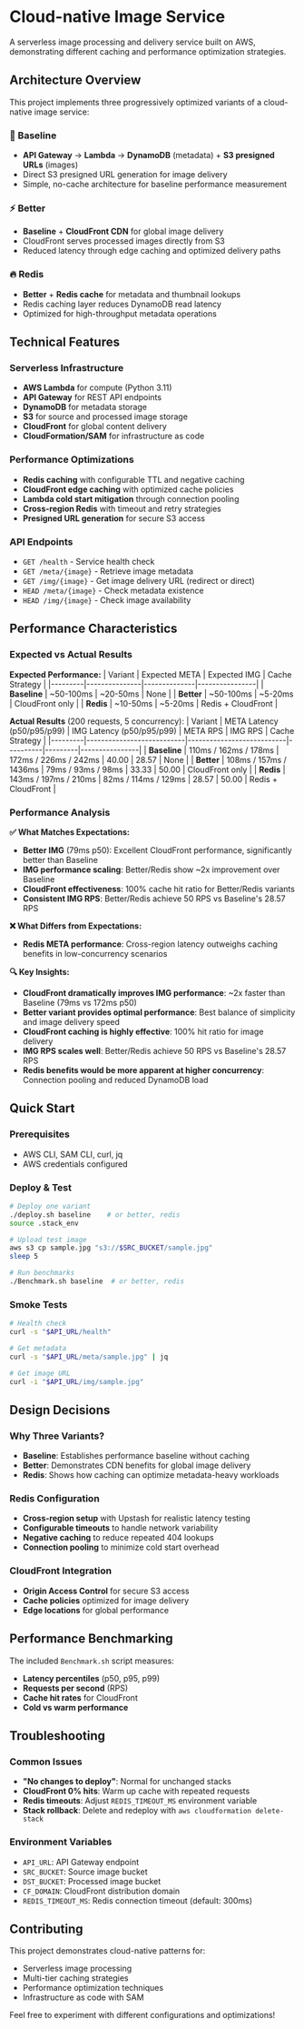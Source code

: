 # Cloud-native Image Service

A serverless image processing and delivery service built on AWS, demonstrating different caching and performance optimization strategies.

## Architecture Overview

This project implements three progressively optimized variants of a cloud-native image service:

### 🚀 Baseline
- **API Gateway** → **Lambda** → **DynamoDB** (metadata) + **S3 presigned URLs** (images)
- Direct S3 presigned URL generation for image delivery
- Simple, no-cache architecture for baseline performance measurement

### ⚡ Better  
- **Baseline** + **CloudFront CDN** for global image delivery
- CloudFront serves processed images directly from S3
- Reduced latency through edge caching and optimized delivery paths

### 🔥 Redis
- **Better** + **Redis cache** for metadata and thumbnail lookups
- Redis caching layer reduces DynamoDB read latency
- Optimized for high-throughput metadata operations

## Technical Features

### Serverless Infrastructure
- **AWS Lambda** for compute (Python 3.11)
- **API Gateway** for REST API endpoints
- **DynamoDB** for metadata storage
- **S3** for source and processed image storage
- **CloudFront** for global content delivery
- **CloudFormation/SAM** for infrastructure as code

### Performance Optimizations
- **Redis caching** with configurable TTL and negative caching
- **CloudFront edge caching** with optimized cache policies
- **Lambda cold start mitigation** through connection pooling
- **Cross-region Redis** with timeout and retry strategies
- **Presigned URL generation** for secure S3 access

### API Endpoints
- `GET /health` - Service health check
- `GET /meta/{image}` - Retrieve image metadata
- `GET /img/{image}` - Get image delivery URL (redirect or direct)
- `HEAD /meta/{image}` - Check metadata existence
- `HEAD /img/{image}` - Check image availability

## Performance Characteristics

### Expected vs Actual Results

**Expected Performance:**
| Variant | Expected META | Expected IMG | Cache Strategy |
|---------|---------------|--------------|----------------|
| **Baseline** | ~50-100ms | ~20-50ms | None |
| **Better** | ~50-100ms | ~5-20ms | CloudFront only |
| **Redis** | ~10-50ms | ~5-20ms | Redis + CloudFront |

**Actual Results** (200 requests, 5 concurrency):
| Variant | META Latency (p50/p95/p99) | IMG Latency (p50/p95/p99) | META RPS | IMG RPS | Cache Strategy |
|---------|---------------------------|---------------------------|----------|---------|----------------|
| **Baseline** | 110ms / 162ms / 178ms | 172ms / 226ms / 242ms | 40.00 | 28.57 | None |
| **Better** | 108ms / 157ms / 1436ms | 79ms / 93ms / 98ms | 33.33 | 50.00 | CloudFront only |
| **Redis** | 143ms / 197ms / 210ms | 82ms / 114ms / 129ms | 28.57 | 50.00 | Redis + CloudFront |

### Performance Analysis

**✅ What Matches Expectations:**
- **Better IMG** (79ms p50): Excellent CloudFront performance, significantly better than Baseline
- **IMG performance scaling**: Better/Redis show ~2x improvement over Baseline
- **CloudFront effectiveness**: 100% cache hit ratio for Better/Redis variants
- **Consistent IMG RPS**: Better/Redis achieve 50 RPS vs Baseline's 28.57 RPS

**❌ What Differs from Expectations:**
- **Redis META performance**: Cross-region latency outweighs caching benefits in low-concurrency scenarios

**🔍 Key Insights:**
- **CloudFront dramatically improves IMG performance**: ~2x faster than Baseline (79ms vs 172ms p50)
- **Better variant provides optimal performance**: Best balance of simplicity and image delivery speed
- **CloudFront caching is highly effective**: 100% hit ratio for image delivery
- **IMG RPS scales well**: Better/Redis achieve 50 RPS vs Baseline's 28.57 RPS
- **Redis benefits would be more apparent at higher concurrency**: Connection pooling and reduced DynamoDB load

## Quick Start

### Prerequisites
- AWS CLI, SAM CLI, curl, jq
- AWS credentials configured

### Deploy & Test
```bash
# Deploy one variant
./deploy.sh baseline    # or better, redis
source .stack_env

# Upload test image
aws s3 cp sample.jpg "s3://$SRC_BUCKET/sample.jpg"
sleep 5

# Run benchmarks
./Benchmark.sh baseline  # or better, redis
```

### Smoke Tests
```bash
# Health check
curl -s "$API_URL/health"

# Get metadata
curl -s "$API_URL/meta/sample.jpg" | jq

# Get image URL
curl -i "$API_URL/img/sample.jpg"
```

## Design Decisions

### Why Three Variants?
- **Baseline**: Establishes performance baseline without caching
- **Better**: Demonstrates CDN benefits for global image delivery  
- **Redis**: Shows how caching can optimize metadata-heavy workloads

### Redis Configuration
- **Cross-region setup** with Upstash for realistic latency testing
- **Configurable timeouts** to handle network variability
- **Negative caching** to reduce repeated 404 lookups
- **Connection pooling** to minimize cold start overhead

### CloudFront Integration
- **Origin Access Control** for secure S3 access
- **Cache policies** optimized for image delivery
- **Edge locations** for global performance

## Performance Benchmarking

The included `Benchmark.sh` script measures:
- **Latency percentiles** (p50, p95, p99)
- **Requests per second** (RPS)
- **Cache hit rates** for CloudFront
- **Cold vs warm performance**

## Troubleshooting

### Common Issues
- **"No changes to deploy"**: Normal for unchanged stacks
- **CloudFront 0% hits**: Warm up cache with repeated requests
- **Redis timeouts**: Adjust `REDIS_TIMEOUT_MS` environment variable
- **Stack rollback**: Delete and redeploy with `aws cloudformation delete-stack`

### Environment Variables
- `API_URL`: API Gateway endpoint
- `SRC_BUCKET`: Source image bucket
- `DST_BUCKET`: Processed image bucket  
- `CF_DOMAIN`: CloudFront distribution domain
- `REDIS_TIMEOUT_MS`: Redis connection timeout (default: 300ms)

## Contributing

This project demonstrates cloud-native patterns for:
- Serverless image processing
- Multi-tier caching strategies
- Performance optimization techniques
- Infrastructure as code with SAM

Feel free to experiment with different configurations and optimizations!